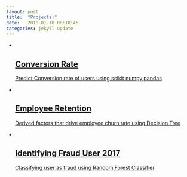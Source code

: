 ```yaml
---
layout: post
title:  "Projects!"
date:   2018-01-10 00:10:45
categories: jekyll update
---
```

<div class="portfolio-contant">
                <ul id="portfolio-contant-active">
                    <li class="mix Data">
                      <a href="https://github.com/ishashah28/Conversion-Rate" target="_blank">
                        <img src="{{ site.baseurl }}/blog/wk_signal_waves_05.png" alt="">
                        <div class="overly">
                          <div class="position-center">
                            <h2>Conversion Rate</h2>
                            <p> Predict Conversion rate of users using scikit,numpy,pandas </p>
                          </div>
                        </div>
                      </a>
                  </li>
                  <li class="mix Data">
                      <a href="https://github.com/ishashah28/Employee-Retention" target="_blank">
                        <img src="{{ site.baseurl }}/blog/wk_mesh_03.jpg" alt="">
                        <div class="overly">
                          <div class="position-center">
                            <h2>Employee Retention</h2>
                            <p>Derived factors that drive employee churn rate using Decision Tree </p>
                          </div>
                        </div>
                      </a>
                  </li>                      
                  <li class="mix Hackathon">
                    <a href="https://github.com/ishashah28/Datascienceprojects" target="_blank">
                      <img src="{{ site.baseurl }}/blog/wk_Spiral_06.jpg" alt="">
                      <div class="overly">
                        <div class="position-center">
                          <h2>Identifying Fraud User 2017</h2>
                          <p> Classifying user as fraud using Random Forest Classifier</p>
                        </div>
                      </div>
                    </a>
                  </li>
 </ul>
 </div>
 
          

